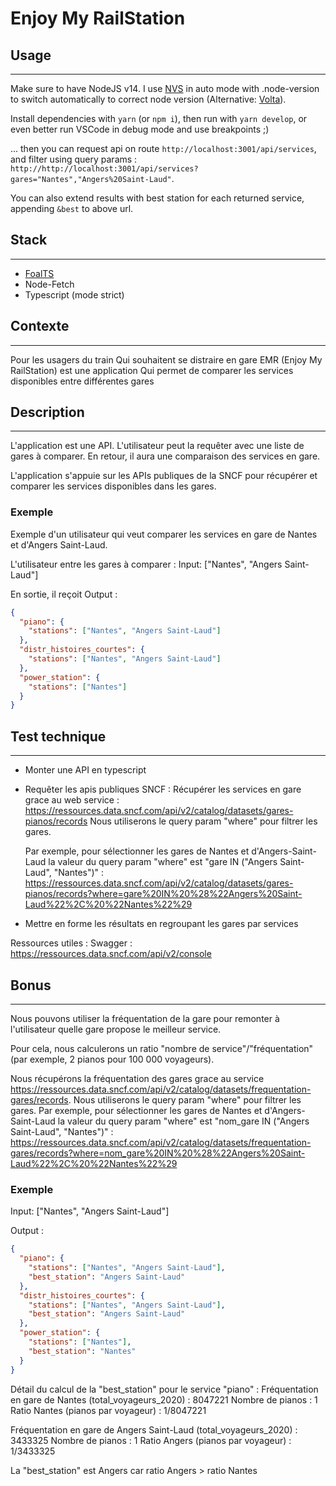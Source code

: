 # Enjoy My RailStation

## Usage

---

Make sure to have NodeJS v14. I use [NVS](https://github.com/jasongin/nvs) in auto mode with .node-version to switch automatically to correct node version (Alternative: [Volta](https://github.com/volta-cli/volta)).

Install dependencies with `yarn` (or `npm i`), then run with `yarn develop`, or even better run VSCode in debug mode and use breakpoints ;)

... then you can request api on route `http://localhost:3001/api/services`, and filter using query params : `http://http://localhost:3001/api/services?gares="Nantes","Angers%20Saint-Laud"`.

You can also extend results with best station for each returned service, appending `&best` to above url.

## Stack

---

- [FoalTS](https://foalts.org/)
- Node-Fetch
- Typescript (mode strict)

## Contexte

---

Pour les usagers du train
Qui souhaitent se distraire en gare
EMR (Enjoy My RailStation) est une application
Qui permet de comparer les services disponibles entre différentes gares

## Description

---

L'application est une API. L'utilisateur peut la requêter avec une liste de gares à comparer. En retour, il aura une comparaison des services en gare.

L'application s'appuie sur les APIs publiques de la SNCF pour récupérer et comparer les services disponibles dans les gares.

### Exemple

Exemple d'un utilisateur qui veut comparer les services en gare de Nantes et d'Angers Saint-Laud.

L'utilisateur entre les gares à comparer :
Input: ["Nantes", "Angers Saint-Laud"]

En sortie, il reçoit
Output :

```json
{
  "piano": {
    "stations": ["Nantes", "Angers Saint-Laud"]
  },
  "distr_histoires_courtes": {
    "stations": ["Nantes", "Angers Saint-Laud"]
  },
  "power_station": {
    "stations": ["Nantes"]
  }
}
```

## Test technique

---

- Monter une API en typescript
- Requêter les apis publiques SNCF :
  Récupérer les services en gare grace au web service : <https://ressources.data.sncf.com/api/v2/catalog/datasets/gares-pianos/records>
  Nous utiliserons le query param "where" pour filtrer les gares.

  Par exemple, pour sélectionner les gares de Nantes et d'Angers-Saint-Laud la valeur du query param "where" est "gare IN ("Angers Saint-Laud", "Nantes")" :
  <https://ressources.data.sncf.com/api/v2/catalog/datasets/gares-pianos/records?where=gare%20IN%20%28%22Angers%20Saint-Laud%22%2C%20%22Nantes%22%29>

- Mettre en forme les résultats en regroupant les gares par services

Ressources utiles :
Swagger : <https://ressources.data.sncf.com/api/v2/console>

## Bonus

---

Nous pouvons utiliser la fréquentation de la gare pour remonter à l'utilisateur quelle gare propose le meilleur service.

Pour cela, nous calculerons un ratio "nombre de service"/"fréquentation" (par exemple, 2 pianos pour 100 000 voyageurs).

Nous récupérons la fréquentation des gares grace au service <https://ressources.data.sncf.com/api/v2/catalog/datasets/frequentation-gares/records>.
Nous utiliserons le query param "where" pour filtrer les gares.
Par exemple, pour sélectionner les gares de Nantes et d'Angers-Saint-Laud la valeur du query param "where" est "nom_gare IN ("Angers Saint-Laud", "Nantes")" :
<https://ressources.data.sncf.com/api/v2/catalog/datasets/frequentation-gares/records?where=nom_gare%20IN%20%28%22Angers%20Saint-Laud%22%2C%20%22Nantes%22%29>

### Exemple

Input: ["Nantes", "Angers Saint-Laud"]

Output :

```json
{
  "piano": {
    "stations": ["Nantes", "Angers Saint-Laud"],
    "best_station": "Angers Saint-Laud"
  },
  "distr_histoires_courtes": {
    "stations": ["Nantes", "Angers Saint-Laud"],
    "best_station": "Angers Saint-Laud"
  },
  "power_station": {
    "stations": ["Nantes"],
    "best_station": "Nantes"
  }
}
```

Détail du calcul de la "best_station" pour le service "piano" :
Fréquentation en gare de Nantes (total_voyageurs_2020) : 8047221
Nombre de pianos : 1
Ratio Nantes (pianos par voyageur) : 1/8047221

Fréquentation en gare de Angers Saint-Laud (total_voyageurs_2020) : 3433325
Nombre de pianos : 1
Ratio Angers (pianos par voyageur) : 1/3433325

La "best_station" est Angers car ratio Angers > ratio Nantes
